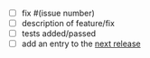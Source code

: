 * [ ] fix #(issue number)
* [ ] description of feature/fix
* [ ] tests added/passed
* [ ] add an entry to the [next release](../HISTORY.rst)
